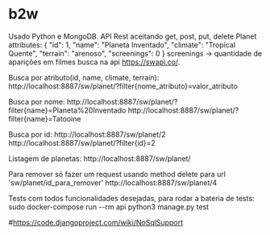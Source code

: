 # b2w

Usado Python e MongoDB.
API Rest aceitando get, post, put, delete
Planet attributes:
    {
        "id": 1,
        "name": "Planeta Inventado",
        "climate": "Tropical Quente",
        "terrain": "arenoso",
        "screenings": 0
    }
    screenings -> quantidade de aparições em filmes busca na api https://swapi.co/.

Busca por atributo(id, name, climate, terrain):
http://localhost:8887/sw/planet/?filter{nome_atributo}=valor_atributo

Busca por nome:
http://localhost:8887/sw/planet/?filter{name}=Planeta%20Inventado
http://localhost:8887/sw/planet/?filter{name}=Tatooine

Busca por id:
http://localhost:8887/sw/planet/2
http://localhost:8887/sw/planet/?filter{id}=2

Listagem de planetas:
http://localhost:8887/sw/planet/

Para remover só fazer um request usando method delete para url 'sw/planet/id_para_remover'
http://localhost:8887/sw/planet/4

Tests com todos funcionalidades desejadas, para rodar a bateria de tests:
sudo docker-compose run --rm api python3 manage.py test


#https://code.djangoproject.com/wiki/NoSqlSupport
